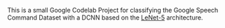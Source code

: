This is a small Google Codelab Project for classifying the Google Speech Command Dataset with a DCNN based on the [LeNet-5](http://yann.lecun.com/exdb/publis/pdf/lecun-01a.pdf) architecture.

